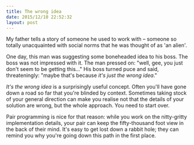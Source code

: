 ```yaml
---
title: The wrong idea
date: 2015/12/10 22:52:32
layout: post
---
```


My father tells a story of someone he used to work with – someone so totally unacquainted with social norms that he was thought of as 'an alien'.

One day, this man was suggesting some boneheaded idea to his boss. The boss was not impressed with it. The man pressed on: "well, gee, you just don't seem to be getting this..." His boss turned puce and said, threateningly: "maybe that's because _it's just the wrong idea_."

_It's the wrong idea_ is a surprisingly useful concept. Often you'll have gone down a road so far that you're blinded by context. Sometimes taking stock of your general direction can make you realise not that the details of your solution are wrong, but the whole approach. You need to start over.

Pair programming is nice for that reason: while you work on the nitty-gritty implementation details, your pair can keep the fifty-thousand foot view in the back of their mind. It's easy to get lost down a rabbit hole; they can remind you why you're going down this path in the first place.

